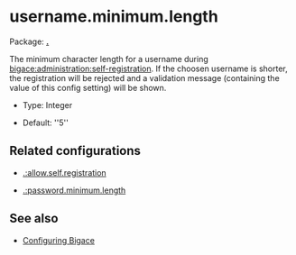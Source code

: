 # username.minimum.length

Package: **[.](.)**

The minimum character length for a username during [bigace:administration:self-registration](bigace/administration/self-registration). If the choosen username is shorter, the registration will be rejected and a validation message (containing the value of this config setting) will be shown. 


*  Type: Integer

*  Default: ''5''

## Related configurations


*  [.:allow.self.registration](./allow.self.registration) 

*  [.:password.minimum.length](./password.minimum.length)

## See also


*  [Configuring Bigace](bigace/manual/configurations)


